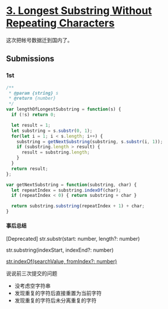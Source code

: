 # [3. Longest Substring Without Repeating Characters](https://leetcode-cn.com/problems/longest-substring-without-repeating-characters/)

这次把帐号数据迁到国内了。

## Submissions

### 1st

```js
/**
 * @param {string} s
 * @return {number}
 */
var lengthOfLongestSubstring = function(s) {
  if (!s) return 0;

  let result = 1;
  let substring = s.substr(0, 1);
  for(let i = 1; i < s.length; i++) {
    substring = getNextSubstring(substring, s.substr(i, 1));
    if (substring.length > result) {
      result = substring.length;
    }
  }
  return result;
};

var getNextSubstring = function(substring, char) {
  let repeatIndex = substring.indexOf(char);
  if (repeatIndex < 0) { return substring + char }

  return substring.substring(repeatIndex + 1) + char;
}
```

#### 事后总结

[Deprecated] str.substr(start: number, length?: number)

str.substring(indexStart, indexEnd?: number)

[str.indexOf(searchValue, fromIndex?: number)](https://developer.mozilla.org/en-US/docs/Web/JavaScript/Reference/Global_Objects/String/indexOf)

说说前三次提交的问题

* 没考虑空字符串
* 发现重复的字符后直接重置为当前字符
* 发现重复的字符后未分离重复的字符
